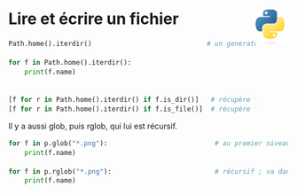 # **Lire et écrire un fichier**<a href="../../../"><img align="right" src="../../../assets/Python-logo-notext.svg" alt="Python" height="64px"></a>
```py
Path.home().iterdir()                             # un generator est un objet itérable

for f in Path.home().iterdir():
    print(f.name)


[f for r in Path.home().iterdir() if f.is_dir()]   # récupère tous les fichiers dont le chemin est un dossier
[f for r in Path.home().iterdir() if f.is_file()]  # récupère tous les fichiers répertoriés
```
Il y a aussi glob, puis rglob, qui lui est récursif.
```py
for f in p.glob("*.png"):                           # au premier niveau
    print(f.name)

for f in p.rglob("*.png"):                          # récursif ; va dans les sous-dossiers
    print(f.name)